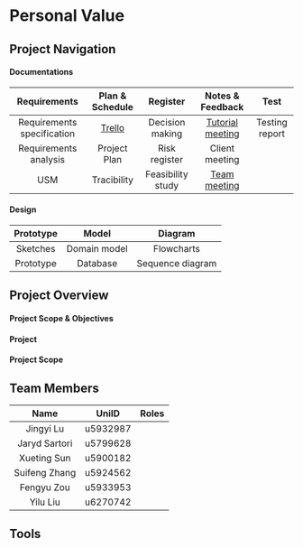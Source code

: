 # Personal Value

## Project Navigation
#### Documentations

Requirements | Plan & Schedule | Register | Notes & Feedback | Test
:-: | :-: | :-: | :-: | :-:  
Requirements specification | <a href="https://trello.com/b/jWCw4csg/online-personal-value">Trello</a> | Decision making | <a href = "https://docs.google.com/document/d/1yghfH8AfrjeqPdkNujY9VYgS40qvWSo5E7XHX3YKDnM/edit">Tutorial meeting</a> | Testing report
Requirements analysis | Project Plan | Risk register | Client meeting | 
USM | Tracibility | Feasibility study| <a href="https://docs.google.com/document/d/1e5u0Zo0bFd1mN69hzaoVNZuS7XUhFwQR3yOwmsjUuA4/edit">Team meeting</a>|  

#### Design
Prototype | Model | Diagram  
:-: | :-: | :-:  
Sketches | Domain model | Flowcharts  
Prototype | Database | Sequence diagram  






## Project Overview

#### Project Scope & Objectives
#### Project 
#### Project Scope

## Team Members

Name | UniID | Roles
:-: | :-: | :-:
Jingyi Lu | u5932987 | 
Jaryd Sartori | u5799628 |
Xueting Sun | u5900182 | 
Suifeng Zhang | u5924562 |
Fengyu Zou | u5933953 | 
Yilu Liu | u6270742 | 

## Tools
